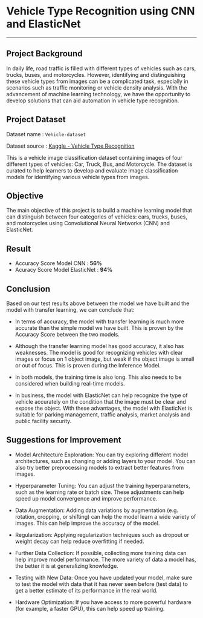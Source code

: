 # Vehicle Type Recognition using CNN and ElasticNet
---

## Project Background
In daily life, road traffic is filled with different types of vehicles such as cars, trucks, buses, and motorcycles. However, identifying and distinguishing these vehicle types from images can be a complicated task, especially in scenarios such as traffic monitoring or vehicle density analysis. With the advancement of machine learning technology, we have the opportunity to develop solutions that can aid automation in vehicle type recognition.

## Project Dataset
Dataset name : `Vehicle-dataset`

Dataset source : [Kaggle - Vehicle Type Recognition](https://www.kaggle.com/datasets/kaggleashwin/vehicle-type-recognition)

This is a vehicle image classification dataset containing images of four different types of vehicles: Car, Truck, Bus, and Motorcycle. The dataset is curated to help learners to develop and evaluate image classification models for identifying various vehicle types from images.

## Objective
The main objective of this project is to build a machine learning model that can distinguish between four categories of vehicles: cars, trucks, buses, and motorcycles using Convolutional Neural Networks (CNN) and ElasticNet.

## Result
- Accuracy Score Model CNN : **56%**
- Acuracy Score Model ElasticNet : **94%**

## Conclusion
Based on our test results above between the model we have built and the model with transfer learning, we can conclude that:

- In terms of accuracy, the model with transfer learning is much more accurate than the simple model we have built. This is proven by the Accuracy Score between the two models.

- Although the transfer learning model has good accuracy, it also has weaknesses. The model is good for recognizing vehicles with clear images or focus on 1 object image, but weak if the object image is small or out of focus. This is proven during the Inference Model.

- In both models, the training time is also long. This also needs to be considered when building real-time models.

- In business, the model with ElasticNet can help recognize the type of vehicle accurately on the condition that the image must be clear and expose the object. With these advantages, the model with ElasticNet is suitable for parking management, traffic analysis, market analysis and public facility security.

## Suggestions for Improvement

- Model Architecture Exploration: You can try exploring different model architectures, such as changing or adding layers to your model. You can also try better preprocessing models to extract better features from images.

- Hyperparameter Tuning: You can adjust the training hyperparameters, such as the learning rate or batch size. These adjustments can help speed up model convergence and improve performance.

- Data Augmentation: Adding data variations by augmentation (e.g. rotation, cropping, or shifting) can help the model learn a wide variety of images. This can help improve the accuracy of the model.

- Regularization: Applying regularization techniques such as dropout or weight decay can help reduce overfitting if needed.

- Further Data Collection: If possible, collecting more training data can help improve model performance. The more variety of data a model has, the better it is at generalizing knowledge.

- Testing with New Data: Once you have updated your model, make sure to test the model with data that it has never seen before (test data) to get a better estimate of its performance in the real world.

- Hardware Optimization: If you have access to more powerful hardware (for example, a faster GPU), this can help speed up training.

